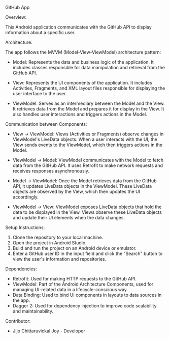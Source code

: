 GitHub App

Overview:

This Android application communicates with the GitHub API to display information about a specific user.

Architecture:

The app follows the MVVM (Model-View-ViewModel) architecture pattern:

- Model: Represents the data and business logic of the application. It includes classes responsible for data manipulation and retrieval from the GitHub API.

- View: Represents the UI components of the application. It includes Activities, Fragments, and XML layout files responsible for displaying the user interface to the user.

- ViewModel: Serves as an intermediary between the Model and the View. It retrieves data from the Model and prepares it for display in the View. It also handles user interactions and triggers actions in the Model.

Communication between Components:

- View -> ViewModel: Views (Activities or Fragments) observe changes in ViewModel's LiveData objects. When a user interacts with the UI, the View sends events to the ViewModel, which then triggers actions in the Model.

- ViewModel -> Model: ViewModel communicates with the Model to fetch data from the GitHub API. It uses Retrofit to make network requests and receives responses asynchronously.

- Model -> ViewModel: Once the Model retrieves data from the GitHub API, it updates LiveData objects in the ViewModel. These LiveData objects are observed by the View, which then updates the UI accordingly.

- ViewModel -> View: ViewModel exposes LiveData objects that hold the data to be displayed in the View. Views observe these LiveData objects and update their UI elements when the data changes.

Setup Instructions:

1. Clone the repository to your local machine.
2. Open the project in Android Studio.
3. Build and run the project on an Android device or emulator.
4. Enter a GitHub user ID in the input field and click the "Search" button to view the user's information and repositories.

Dependencies:

- Retrofit: Used for making HTTP requests to the GitHub API.
- ViewModel: Part of the Android Architecture Components, used for managing UI-related data in a lifecycle-conscious way.
- Data Binding: Used to bind UI components in layouts to data sources in the app.
- Dagger 2: Used for dependency injection to improve code scalability and maintainability.

Contributor:

- Jijo Chittaruvickal Joy - Developer

